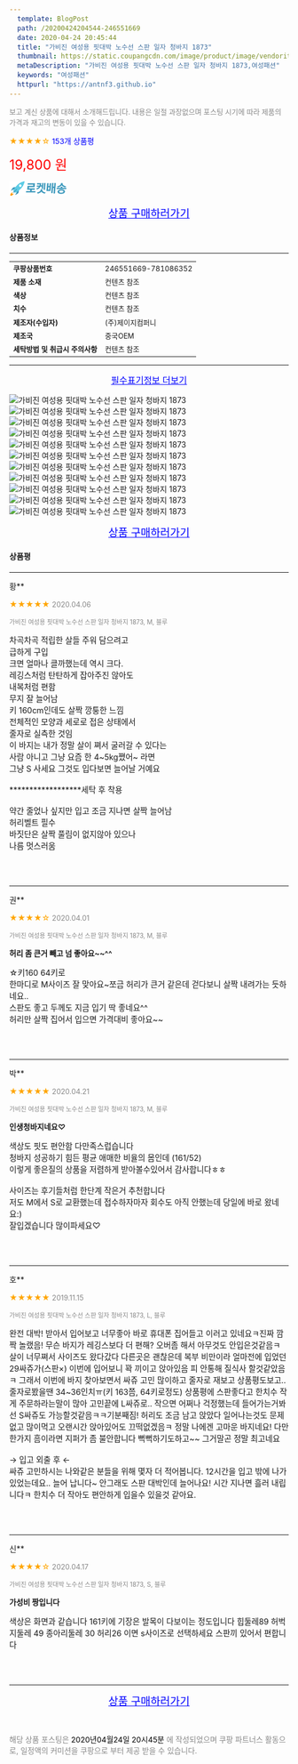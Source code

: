 ```yaml
---
  template: BlogPost
  path: /20200424204544-246551669
  date: 2020-04-24 20:45:44
  title: "가비진 여성용 핏대박 노수선 스판 일자 청바지 1873"
  thumbnail: https://static.coupangcdn.com/image/product/image/vendoritem/2019/10/14/4977322644/3d521ef8-c40c-4240-82a0-b719a55d9ddf.jpg
  metaDescription: "가비진 여성용 핏대박 노수선 스판 일자 청바지 1873,여성패션"
  keywords: "여성패션"
  httpurl: "https://antnf3.github.io"
---
```

  
<span style="color: #888;font-size:0.8rem">보고 계신 상품에 대해서 소개해드립니다.
내용은 일절 과장없으며 포스팅 시기에 따라 제품의 가격과 재고의 변동이 있을 수 있습니다.</span>
  
<span style="color: orange;">★★★★☆</span> <span style="color: blue;font-size: 0.85rem;">153개 상품평</span>

<span style="font-size: 0.9rem"></span> 

<span style="color: red;font-size: 1.5rem;">19,800 원</span>

![로켓배송](/assets/rocket_logo.png)

<p align="center"><a href="http://me2.do/IGAreCBZ" style="font-size: 1.2rem; color: blue;">상품 구매하러가기</a></p>

#### 상품정보

---

|                  |                       |
| ---------------- | --------------------- |
| **<span style="font-size:0.8rem;">쿠팡상품번호</span>** | <span style="font-size:0.8rem;">246551669-781086352</span> |
| **<span style="font-size:0.8rem;">제품 소재</span>**    | <span style="font-size:0.8rem;">컨텐츠 참조</span>        |
| **<span style="font-size:0.8rem;">색상</span>**    | <span style="font-size:0.8rem;">컨텐츠 참조</span>        |
| **<span style="font-size:0.8rem;">치수</span>**    | <span style="font-size:0.8rem;">컨텐츠 참조</span>        |
| **<span style="font-size:0.8rem;">제조자(수입자)</span>**    | <span style="font-size:0.8rem;">(주)제이지컴퍼니 </span>        |
| **<span style="font-size:0.8rem;">제조국</span>**    | <span style="font-size:0.8rem;">중국OEM</span>        |
| **<span style="font-size:0.8rem;">세탁방법 및 취급시 주의사항</span>**    | <span style="font-size:0.8rem;">컨텐츠 참조</span>        |




---

<p align="center"><a href="http://me2.do/IGAreCBZ" style="font-size: 1rem; color: blue;">필수표기정보 더보기</a></p>

![가비진 여성용 핏대박 노수선 스판 일자 청바지 1873](http://thumbnail7.coupangcdn.com/thumbnails/remote/q89/image/product/content/vendorItem/2019/09/21/781086352/51ace226-719a-487b-b892-fcc44a1b4f46.jpg)
![가비진 여성용 핏대박 노수선 스판 일자 청바지 1873](http://thumbnail6.coupangcdn.com/thumbnails/remote/q89/image/product/content/vendorItem/2019/10/14/781086352/2be10c96-58c5-49c7-a1ef-17adfd430955.jpg)
![가비진 여성용 핏대박 노수선 스판 일자 청바지 1873](http://thumbnail6.coupangcdn.com/thumbnails/remote/q89/image/product/content/vendorItem/2019/10/14/781086352/3ceb729b-cfa2-4301-bc31-a25b075278f2.jpg)
![가비진 여성용 핏대박 노수선 스판 일자 청바지 1873](http://thumbnail7.coupangcdn.com/thumbnails/remote/q89/image/product/content/vendorItem/2019/10/14/781086352/36dadda2-747b-43e6-ae9e-2c76fd79432d.jpg)
![가비진 여성용 핏대박 노수선 스판 일자 청바지 1873](http://thumbnail9.coupangcdn.com/thumbnails/remote/q89/image/product/content/vendorItem/2019/10/14/781086352/2bf1511b-eb44-4cd9-a7b2-5398c2774e8c.jpg)
![가비진 여성용 핏대박 노수선 스판 일자 청바지 1873](http://thumbnail10.coupangcdn.com/thumbnails/remote/q89/image/product/content/vendorItem/2019/10/14/781086352/79c3379e-d8f3-409d-b2cc-c1319e697d6e.jpg)
![가비진 여성용 핏대박 노수선 스판 일자 청바지 1873](http://thumbnail7.coupangcdn.com/thumbnails/remote/q89/image/product/content/vendorItem/2019/10/14/781086352/d82b2435-efe6-4702-b361-987361ce3f6a.jpg)
![가비진 여성용 핏대박 노수선 스판 일자 청바지 1873](http://thumbnail9.coupangcdn.com/thumbnails/remote/q89/image/product/content/vendorItem/2019/10/14/781086352/16f38d4d-dcb4-4cb4-87d5-b02965092960.jpg)
![가비진 여성용 핏대박 노수선 스판 일자 청바지 1873](http://thumbnail7.coupangcdn.com/thumbnails/remote/q89/image/product/content/vendorItem/2019/10/14/781086352/6853180c-03f3-4e8b-9a3c-d9768d3c8e3d.jpg)
![가비진 여성용 핏대박 노수선 스판 일자 청바지 1873](http://thumbnail10.coupangcdn.com/thumbnails/remote/q89/image/product/content/vendorItem/2019/10/14/781086352/c447862b-2da9-4f4b-89b6-949370f0f9de.jpg)
![가비진 여성용 핏대박 노수선 스판 일자 청바지 1873](http://thumbnail9.coupangcdn.com/thumbnails/remote/q89/image/product/content/vendorItem/2019/10/14/781086352/bdc2de65-a26e-4f45-be9b-1b0be7326f12.jpg)

<p align="center"><a href="http://me2.do/IGAreCBZ" style="font-size: 1.2rem; color: blue;">상품 구매하러가기</a></p>

#### 상품평
  
---
  
황**
    
<span style="color: orange;">★★★★★</span> <span style="font-size:0.8rem;color: #888;">2020.04.06</span>
    
<span style="color: #888;font-size:0.7rem">가비진 여성용 핏대박 노수선 스판 일자 청바지 1873, M, 블루</span>
    

    
<span style="font-size: 0.9rem;">차곡차곡 적립한 살들 주워 담으려고<br/>급하게 구입<br/>크면 얼마나 클까했는데 역시 크다.<br/>레깅스처럼 탄탄하게 잡아주진 않아도<br/>내복처럼 편함<br/>무지 잘 늘어남 <br/>키 160cm인데도 살짝 깡퉁한 느낌<br/>전체적인 모양과 세로로 접은 상태에서<br/>줄자로 실측한 것임<br/>이 바지는 내가 정말 살이 쪄서 굴러갈 수 있다는<br/>사람 아니고 그냥 요즘 한 4~5kg쪘어~ 라면<br/>그냥 S 사세요 그것도 입다보면 늘어날 거예요<br/><br/>******************세탁 후 착용<br/><br/>약간 줄었나 싶지만 입고 조금 지나면 살짝 늘어남<br/>허리벨트 필수<br/>바짓단은 살짝 풀림이 없지않아 있으나<br/>나름 멋스러움</span>
    
<br>
<br>

---
  
권**
    
<span style="color: orange;">★★★★☆</span> <span style="font-size:0.8rem;color: #888;">2020.04.01</span>
    
<span style="color: #888;font-size:0.7rem">가비진 여성용 핏대박 노수선 스판 일자 청바지 1873, M, 블루</span>
    
<span style="font-size:0.85rem">**허리 좀 큰거 빼고 넘 좋아요~~^^**</span>
    
<span style="font-size: 0.9rem;">☆키160 64키로<br/>한마디로 M사이즈 잘 맞아요~쪼금 허리가 큰거 같은데 걷다보니 살짝 내려가는 듯하네요..<br/>스판도 좋고 두께도 지금 입기 딱 좋네요^^<br/>허리만 살짝 집어서 입으면 가격대비 좋아요~~</span>
    
<br>
<br>

---
  
박**
    
<span style="color: orange;">★★★★★</span> <span style="font-size:0.8rem;color: #888;">2020.04.21</span>
    
<span style="color: #888;font-size:0.7rem">가비진 여성용 핏대박 노수선 스판 일자 청바지 1873, M, 블루</span>
    
<span style="font-size:0.85rem">**인생청바지네요♡**</span>
    
<span style="font-size: 0.9rem;">색상도 핏도 편안함 다만족스럽습니다<br/>청바지 성공하기 힘든 평균 애매한 비율의 몸인데 (161/52)<br/>이렇게 좋은질의 상품을 저렴하게 받아볼수있어서 감사합니다ㅎㅎ<br/><br/>사이즈는 후기들처럼 한단계 작은거 추천합니다<br/>저도 M에서 S로 교환했는데 접수하자마자 회수도 아직 안했는데 당일에 바로 왔네요:)<br/>잘입겠습니다 많이파세요♡</span>
    
<br>
<br>

---
  
호**
    
<span style="color: orange;">★★★★★</span> <span style="font-size:0.8rem;color: #888;">2019.11.15</span>
    
<span style="color: #888;font-size:0.7rem">가비진 여성용 핏대박 노수선 스판 일자 청바지 1873, L, 블루</span>
    

    
<span style="font-size: 0.9rem;">완전 대박!  받아서 입어보고 너무좋아 바로 휴대폰 집어들고 이러고 있네요ㅋ진짜 깜짝 놀랬음! 무슨 바지가 레깅스보다 더 편해? 오버좀 해서 아무것도 안입은것같음ㅋ 살이 너무쪄서 사이즈도 왔다갔다 다른곳은 괜찮은데 복부 비만이라 얼마전에 입었던 29싸쥬가(스판×) 이번에 입어보니 꽉 끼이고 앉아있음 피 안통해 질식사 할것같았음ㅋ 그래서 이번에 바지 찾아보면서 싸쥬 고민 많이하고 줄자로 재보고 상품평도보고.. 줄자로봤을땐 34~36인치ㅠ(키 163쯤, 64키로정도) 상품평에 스판좋다고 한치수 작게 주문하라는말이 많아 고민끝에 L싸쥬로.. 작으면 어쩌나 걱정했는데 들어가는거봐선 S싸쥬도 가능할것같음ㅋㅋ기분째짐!  허리도 조금 남고 앉았다 일어나는것도 문제없고 많이먹고 오랜시간 앉아있어도 끄떡없겠음ㅋ 정말 나에겐 고마운 바지네요! 다만 한가지 흠이라면 지퍼가 좀 불안합니다 뻑뻑하기도하고~~  그거말곤 정말 최고네요 <br/><br/>→ 입고 외출 후  ←<br/>싸쥬 고민하시는 나와같은 분들을 위해 몇자 더 적어봅니다.  12시간을 입고 밖에 나가 있었는데요.. 늘어 납니다~ 안그래도 스판 대박인데 늘어나요! 시간 지나면 흘러 내립니다ㅋ 한치수 더 작아도 편안하게 입을수 있을것 같아요.</span>
    
<br>
<br>

---
  
신**
    
<span style="color: orange;">★★★★☆</span> <span style="font-size:0.8rem;color: #888;">2020.04.17</span>
    
<span style="color: #888;font-size:0.7rem">가비진 여성용 핏대박 노수선 스판 일자 청바지 1873, S, 블루</span>
    
<span style="font-size:0.85rem">**가성비 짱입니다**</span>
    
<span style="font-size: 0.9rem;">색상은 화면과 같습니다 161키에 기장은 발목이 다보이는 정도입니다  힙둘레89 허벅지둘레 49 종아리둘레 30 허리26 이면 s사이즈로 선택하세요 스판끼 있어서 편합니다</span>
    
<br>
<br>


  
---
  
<p align="center"><a href="http://me2.do/IGAreCBZ" style="font-size: 1.2rem; color: blue;">상품 구매하러가기</a></p>
  
<br>
  
<span style="font-size: 0.85rem; color: #888;">해당 상품 포스팅은 <span style="color: #000;"> 2020년04월24일 20시45분 </span> 에 작성되었으며 쿠팡 파트너스 활동으로, 일정액의 커미션을 쿠팡으로 부터 제공 받을 수 있습니다.</span>